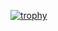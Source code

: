 [![trophy](https://github-profile-trophy.vercel.app/PatelDhruv2?=ryo-ma)](https://github.com/ryo-ma/github-profile-trophy)
